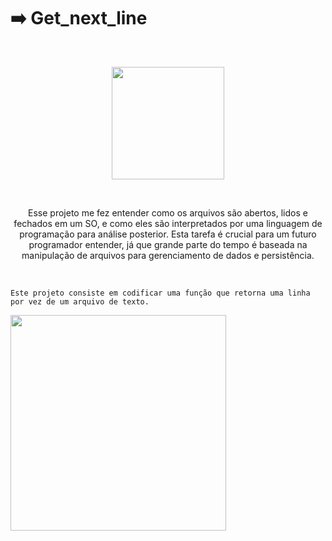 # ➡️ Get_next_line 

<br>

<p align="center">
  <img width="180" src="https://github.com/0bvim/42-project-badges/raw/main/badges/get_next_linee.png">
</p>

<br>

<p text align="center"> Esse projeto me fez entender como os arquivos são abertos, lidos e fechados em um SO, e como eles são interpretados por uma linguagem de programação para análise posterior.
  Esta tarefa é crucial para um futuro programador entender, já que grande parte do tempo é baseada na manipulação de arquivos para gerenciamento de dados e persistência. </p>

<br>

`Este projeto consiste em codificar uma função que retorna uma linha por vez de um arquivo de texto.`

<img width="345" src="https://media.tenor.com/C_C40nS3yPwAAAAM/reading-cat.gif">
